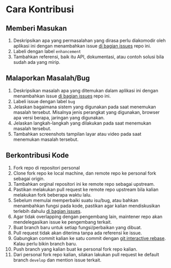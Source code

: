 # Cara Kontribusi

## Memberi Masukan
1. Deskripsikan apa yang permasalahan yang dirasa perlu diakomodir oleh aplikasi ini dengan menambahkan issue [di bagian issues](https://github.com/w3id/pwa-bpjs-cek-fasilitas/issues) repo ini.
2. Labeli dengan label `enhancement`
3. Tambahkan referensi, baik itu API, dokumentasi, atau contoh solusi bila sudah ada yang mirip.

## Malaporkan Masalah/Bug
1. Deskripsikan masalah apa yang ditemukan dalam aplikasi ini dengan menambahkan issue [di bagian issues](https://github.com/w3id/pwa-bpjs-cek-fasilitas/issues) repo ini.
2. Labeli issue dengan label `bug`
3. Jelaskan bagaimana sistem yang digunakan pada saat menemukan masalah tersebut. Misalnya jenis perangkat yang digunakan, browser apa versi berapa, jaringan yang digunakan.
4. Jelaskan langkah-langkah yang dilakukan pada saat menemukan masalah tersebut.
5. Tambahkan screenshots tampilan layar atau video pada saat menemukan masalah tersebut.

## Berkontribusi Kode
1. Fork repo di repositori personal
2. Clone fork repo ke local machine, dan remote repo ke personal fork sebagai origin.
3. Tambahkan orginal repositori ini ke remote repo sebagai upstream.
4. Pastikan melakukan pull request ke remote repo upstream bila kalian melakukan fork beberapa waktu lalu.
5. Sebelum memulai memperbaiki suatu isu/bug, atau bahkan menambahkan fungsi pada kode, pastikan agar kalian mendiskusikan terlebih dahulu [di bagian issues](https://github.com/w3id/pwa-bpjs-cek-fasilitas/issues).
6. Agar tidak overlapping dengan pengembang lain, maintener repo akan mendelegasikan issue ke pengembang terkait.
7. Buat branch baru untuk setiap fungsi/perbaikan yang dibuat.
8. Pull request tidak akan diterima tanpa ada referensi ke issue.
9. Gabungkan commit kalian ke satu commit dengan [git interactive rebase](https://robots.thoughtbot.com/git-interactive-rebase-squash-amend-rewriting-history). Kalau perlu bikin branch baru.
10. Push branch yang kalian buat ke personal fork repo kalian.
11. Dari personal fork repo kalian, silakan lakukan pull request ke default branch `develop` dan mention issue terkait.
